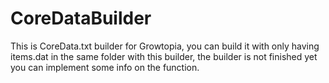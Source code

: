 # CoreDataBuilder
This is CoreData.txt builder for Growtopia, you can build it with only having items.dat in the same folder with this builder, the builder is not finished yet you can implement some info on the function.
